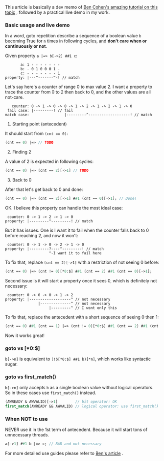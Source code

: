 This article is basically a dev memo of [Ben Cohen's amazing tutorial on this topic](https://systemverilog.us/vf/goto_conseq.pdf) , followed by a practical live demo in my work.

### Basic usage and live demo

In a word, goto repetition describe a sequence of a boolean value `b` becoming True for `n` times in following cycles, and **don't care when or continuously or not**.

Given property `a |=> b[->2] ##1 c`:

```
       a: 1 - - - - - - -
       b: - 0 1 0 0 0 1 -
       c: - - - - - - - 1
property: |---^-------^-! // match
```

Let's say here's a counter of range 0 to max value 2. I want a property to trace the counter from 0 to 2 then back to 0, and the other values are all not-care.

```
   counter: 0 -> 1 -> 0 -> 0 -> 1 -> 2 -> 1 -> 2 -> 1 -> 0
 fail case: |---------! // fail
match case:                |---------^-------------------! // match
```

1. Starting point (antecedent)

It should start from `(cnt == 0)`:

```systemverilog
(cnt == 0) |=> // TODO
```

2. Finding 2

A value of 2 is expected in following cycles:

```systemverilog
(cnt == 0) |=> (cnt == 2)[->1] // TODO
```

3. Back to 0

After that let's get back to 0 and done:

```systemverilog
(cnt == 0) |=> (cnt == 2)[->1] ##1 (cnt == 0)[->1]; // Done!
```

OK. I believe this property can handle the most ideal case:

```
 counter: 0 -> 1 -> 2 -> 1 -> 0
property: |---------^---------! // match
```

But it has issues. One is I want it to fail when the counter falls back to 0 before reaching 2, and now it won't:

```
 counter: 0 -> 1 -> 0 -> 2 -> 1 -> 0
property: |---------?----^---------! // match
                    ^-I want it to fail here
```

To fix that, replace `(cnt == 2)[->1]` with a restriction of not seeing 0 before:

```systemverilog
(cnt == 0) |=> (cnt != 0)[*0:$] ##1 (cnt == 2) ##1 (cnt == 0)[->1];
```

Second issue is it will start a property once it sees 0, which is definitely not necessary:

```
 counter: 0 -> 0 -> 0 -> 1 -> 2
property: |-------------------^ // not necessary
               |--------------^ // not necessary
                    |---------^ // I want only this
```

To fix that, replace the antecedent with a short sequence of seeing 0 then 1:

```systemverilog
(cnt == 0) ##1 (cnt == 1) |=> (cnt != 0)[*0:$] ##1 (cnt == 2) ##1 (cnt == 0)[->1];
```

Now it works great!

### goto vs [*0:$]

`b[->n]` is equivalent to `(!b[*0:$] ##1 b)[*n]`, which works like syntactic sugar.

### goto vs first_match()

`b[->n]` only accepts `b` as a single boolean value without logical operators. So in these cases use `first_match()` instead.

```systemverilog
(AWREADY & AWVALID)[->1]        // bit operator: OK
first_match(AWREADY && AWVALID) // logical operator: use first_match()
```

### When NOT to use

NEVER use it in the 1st term of antecedent. Because it will start tons of unnecessary threads.

```systemverilog
a[->1] ##1 b |=> c; // BAD and not necessary
```

For more detailed use guides please refer to [Ben's article](https://systemverilog.us/vf/goto_conseq.pdf) .